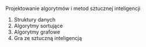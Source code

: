 Projektowanie algorytmów i metod sztucznej inteligencji
1) Struktury danych
2) Algorytmy sortujące
3) Algorytmy grafowe
4) Gra ze sztuczną inteligencją
